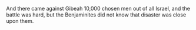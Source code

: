 And there came against Gibeah 10,000 chosen men out of all Israel, and the battle was hard, but the Benjaminites did not know that disaster was close upon them.
